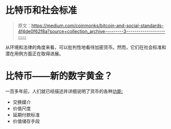 # 比特币和社会标准

> 原文：<https://medium.com/coinmonks/bitcoin-and-social-standards-4f4de0f62f8a?source=collection_archive---------3----------------------->

从环境和法律的角度来看，可以批判性地看待加密货币。然而，它们在社会标准和潜在用例方面正在取得进展。

# 比特币——新的数字黄金？

一百多年前，人们就已经描述并详细说明了货币的各种[功能:](https://en.wikipedia.org/wiki/Money#Functions)

*   交换媒介
*   价值尺度
*   延期付款标准
*   价值储存手段